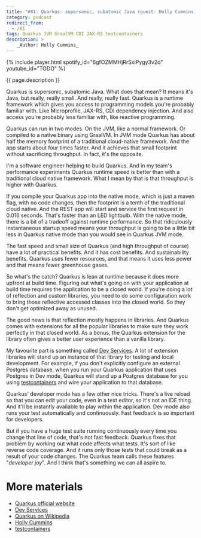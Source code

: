 ```yaml
---
title: "#81: Quarkus: supersonic, subatomic Java (guest: Holly Cummins)"
category: podcast
redirect_from:
  - /81
tags: Quarkus JVM GraalVM CDI JAX-RS testcontainers
description: >
    _Author: Holly Cummins_
---
```


{% include player.html spotify_id="6gfOZMMHjRrSxlPygy3v2d" youtube_id="TODO" %}

{{ page.description }}

Quarkus is supersonic, subatomic Java.
What does that mean?
It means it's Java, but really, really small.
And really, really fast.
Quarkus is a runtime framework which gives you access to programming models you're probably familiar with.
Like Microprofile, JAX-RS, CDI dependency injection.
And also access you're probably less familiar with, like reactive programming.

Quarkus can run in two modes.
On the JVM, like a normal framework.
Or compiled to a native binary using GraalVM.
In JVM mode Quarkus has about half the memory footprint of a traditional cloud-native framework.
And the app starts about four times faster.
And it achieves that small footprint without sacrificing throughput.
In fact, it's the opposite.

I'm a software engineer helping to build Quarkus.
And in my team's performance experiments Quarkus runtime speed is better than with a traditional cloud native framework.
What I mean by that is that throughput is higher with Quarkus.

If you compile your Quarkus app into the native mode, which is just a maven flag, with no code changes, then the footprint is a tenth of the traditional cloud native.
And the REST app will start and service the first request in 0.016 seconds.
That's faster than an LED lightbulb.
With the native mode, there is a bit of a tradeoff against runtime performance.
So that ridiculously instantaneous startup speed means your throughput is going to be a little bit less in Quarkus native mode than you would see in Quarkus JVM mode.

The fast speed and small size of Quarkus (and high throughput of course) have a lot of practical benefits.
And it has cost benefits.
And sustainability benefits.
Quarkus uses fewer resources, and that means it uses less power and that means fewer greenhouse gases.

So what's the catch?
Quarkus is lean at runtime because it does more upfront at build time.
Figuring out what's going on with your application at build time requires the application to be a closed world.
If you're doing a lot of reflection and custom libraries, you need to do some configuration work to bring those reflective accessed classes into the closed world.
So they don't get optimized away as unused.

The good news is that reflection mostly happens in libraries.
And Quarkus comes with extensions for all the popular libraries to make sure they work perfectly in that closed world.
As a bonus, the Quarkus extension for the library often gives a better user experience than a vanilla library.

My favourite part is something called [Dev Services](https://quarkus.io/guides/dev-services).
A lot of extension libraries will stand up an instance of that library for testing and local development.
For example, if you don't explicitly configure an external Postgres database, when you run your Quarkus application that uses Postgres in Dev mode, Quarkus will stand up a Postgres database for you using [testcontainers](https://www.testcontainers.org/) and wire your application to that database.

Quarkus' developer mode has a few other nice tricks.
There's a live reload so that you can edit your code, even in a text editor, so it's not an IDE thing.
And it'll be instantly available to play within the application.
Dev mode also runs your test automatically and continuously.
Fast feedback is so important for developers.

But if you have a huge test suite running continuously every time you change that line of code, that's not fast feedback.
Quarkus fixes that problem by working out what code affects what tests.
It's sort of like reverse code coverage.
And it runs only those tests that could break as a result of your code changes.
The Quarkus team calls these features "_developer joy_".
And I think that's something we can all aspire to.

# More materials

* [Quarkus official website](https://quarkus.io/)
* [Dev Services](https://quarkus.io/guides/dev-services)
* [Quarkus on Wikipedia](https://en.wikipedia.org/wiki/Quarkus)
* [Holly Cummins](https://hollycummins.com/)
* [testcontainers](https://www.testcontainers.org/)
